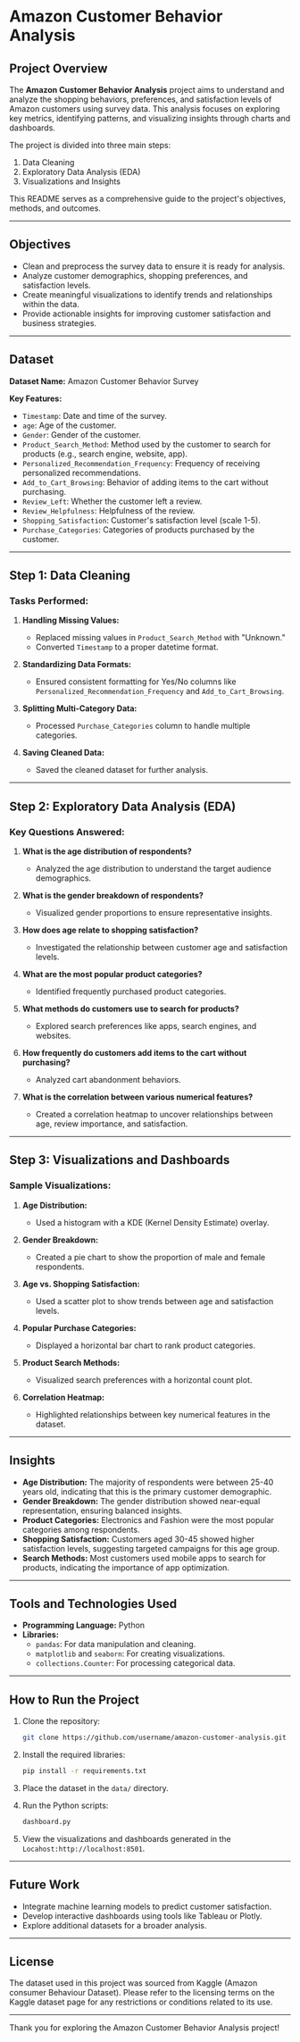 # Amazon Customer Behavior Analysis

## Project Overview
The **Amazon Customer Behavior Analysis** project aims to understand and analyze the shopping behaviors, preferences, and satisfaction levels of Amazon customers using survey data. This analysis focuses on exploring key metrics, identifying patterns, and visualizing insights through charts and dashboards.

The project is divided into three main steps:
1. Data Cleaning
2. Exploratory Data Analysis (EDA)
3. Visualizations and Insights

This README serves as a comprehensive guide to the project's objectives, methods, and outcomes.

---

## Objectives
- Clean and preprocess the survey data to ensure it is ready for analysis.
- Analyze customer demographics, shopping preferences, and satisfaction levels.
- Create meaningful visualizations to identify trends and relationships within the data.
- Provide actionable insights for improving customer satisfaction and business strategies.

---

## Dataset
**Dataset Name:** Amazon Customer Behavior Survey

**Key Features:**
- `Timestamp`: Date and time of the survey.
- `age`: Age of the customer.
- `Gender`: Gender of the customer.
- `Product_Search_Method`: Method used by the customer to search for products (e.g., search engine, website, app).
- `Personalized_Recommendation_Frequency`: Frequency of receiving personalized recommendations.
- `Add_to_Cart_Browsing`: Behavior of adding items to the cart without purchasing.
- `Review_Left`: Whether the customer left a review.
- `Review_Helpfulness`: Helpfulness of the review.
- `Shopping_Satisfaction`: Customer's satisfaction level (scale 1-5).
- `Purchase_Categories`: Categories of products purchased by the customer.

---

## Step 1: Data Cleaning
### Tasks Performed:
1. **Handling Missing Values:**
   - Replaced missing values in `Product_Search_Method` with "Unknown."
   - Converted `Timestamp` to a proper datetime format.

2. **Standardizing Data Formats:**
   - Ensured consistent formatting for Yes/No columns like `Personalized_Recommendation_Frequency` and `Add_to_Cart_Browsing`.

3. **Splitting Multi-Category Data:**
   - Processed `Purchase_Categories` column to handle multiple categories.

4. **Saving Cleaned Data:**
   - Saved the cleaned dataset for further analysis.

---

## Step 2: Exploratory Data Analysis (EDA)
### Key Questions Answered:
1. **What is the age distribution of respondents?**
   - Analyzed the age distribution to understand the target audience demographics.

2. **What is the gender breakdown of respondents?**
   - Visualized gender proportions to ensure representative insights.

3. **How does age relate to shopping satisfaction?**
   - Investigated the relationship between customer age and satisfaction levels.

4. **What are the most popular product categories?**
   - Identified frequently purchased product categories.

5. **What methods do customers use to search for products?**
   - Explored search preferences like apps, search engines, and websites.

6. **How frequently do customers add items to the cart without purchasing?**
   - Analyzed cart abandonment behaviors.

7. **What is the correlation between various numerical features?**
   - Created a correlation heatmap to uncover relationships between age, review importance, and satisfaction.

---

## Step 3: Visualizations and Dashboards
### Sample Visualizations:
1. **Age Distribution:**
   - Used a histogram with a KDE (Kernel Density Estimate) overlay.

2. **Gender Breakdown:**
   - Created a pie chart to show the proportion of male and female respondents.

3. **Age vs. Shopping Satisfaction:**
   - Used a scatter plot to show trends between age and satisfaction levels.

4. **Popular Purchase Categories:**
   - Displayed a horizontal bar chart to rank product categories.

5. **Product Search Methods:**
   - Visualized search preferences with a horizontal count plot.

6. **Correlation Heatmap:**
   - Highlighted relationships between key numerical features in the dataset.

---

## Insights
- **Age Distribution:** The majority of respondents were between 25-40 years old, indicating that this is the primary customer demographic.
- **Gender Breakdown:** The gender distribution showed near-equal representation, ensuring balanced insights.
- **Product Categories:** Electronics and Fashion were the most popular categories among respondents.
- **Shopping Satisfaction:** Customers aged 30-45 showed higher satisfaction levels, suggesting targeted campaigns for this age group.
- **Search Methods:** Most customers used mobile apps to search for products, indicating the importance of app optimization.

---

## Tools and Technologies Used
- **Programming Language:** Python
- **Libraries:**
  - `pandas`: For data manipulation and cleaning.
  - `matplotlib` and `seaborn`: For creating visualizations.
  - `collections.Counter`: For processing categorical data.

---

## How to Run the Project
1. Clone the repository:
   ```bash
   git clone https://github.com/username/amazon-customer-analysis.git
   ```

2. Install the required libraries:
   ```bash
   pip install -r requirements.txt
   ```

3. Place the dataset in the `data/` directory.

4. Run the Python scripts:
   ```bash
   dashboard.py
   ```

5. View the visualizations and dashboards generated in the `Locahost:http://localhost:8501`.

---

## Future Work
- Integrate machine learning models to predict customer satisfaction.
- Develop interactive dashboards using tools like Tableau or Plotly.
- Explore additional datasets for a broader analysis.

---

## License
The dataset used in this project was sourced from Kaggle (Amazon consumer Behaviour Dataset). Please refer to the licensing terms on the Kaggle dataset page for any restrictions or conditions related to its use.

---

Thank you for exploring the Amazon Customer Behavior Analysis project!

